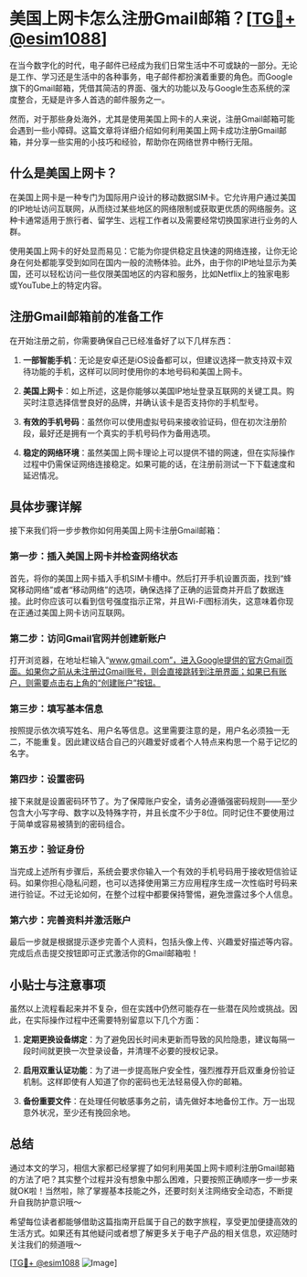# 美国上网卡怎么注册Gmail邮箱？[[TG💪+ @esim1088](https://t.me/s/esim1088)]

在当今数字化的时代，电子邮件已经成为我们日常生活中不可或缺的一部分。无论是工作、学习还是生活中的各种事务，电子邮件都扮演着重要的角色。而Google旗下的Gmail邮箱，凭借其简洁的界面、强大的功能以及与Google生态系统的深度整合，无疑是许多人首选的邮件服务之一。

然而，对于那些身处海外，尤其是使用美国上网卡的人来说，注册Gmail邮箱可能会遇到一些小障碍。这篇文章将详细介绍如何利用美国上网卡成功注册Gmail邮箱，并分享一些实用的小技巧和经验，帮助你在网络世界中畅行无阻。

## 什么是美国上网卡？

在美国上网卡是一种专门为国际用户设计的移动数据SIM卡。它允许用户通过美国的IP地址访问互联网，从而绕过某些地区的网络限制或获取更优质的网络服务。这种卡通常适用于旅行者、留学生、远程工作者以及需要经常切换国家进行业务的人群。

使用美国上网卡的好处显而易见：它能为你提供稳定且快速的网络连接，让你无论身在何处都能享受到如同在国内一般的流畅体验。此外，由于你的IP地址显示为美国，还可以轻松访问一些仅限美国地区的内容和服务，比如Netflix上的独家电影或YouTube上的特定内容。

## 注册Gmail邮箱前的准备工作

在开始注册之前，你需要确保自己已经准备好了以下几样东西：

1. **一部智能手机**：无论是安卓还是iOS设备都可以，但建议选择一款支持双卡双待功能的手机，这样可以同时使用你的本地号码和美国上网卡。
   
2. **美国上网卡**：如上所述，这是你能够以美国IP地址登录互联网的关键工具。购买时注意选择信誉良好的品牌，并确认该卡是否支持你的手机型号。

3. **有效的手机号码**：虽然你可以使用虚拟号码来接收验证码，但在初次注册阶段，最好还是拥有一个真实的手机号码作为备用选项。

4. **稳定的网络环境**：虽然美国上网卡理论上可以提供不错的网速，但在实际操作过程中仍需保证网络连接稳定。如果可能的话，在注册前测试一下下载速度和延迟情况。

## 具体步骤详解

接下来我们将一步步教你如何用美国上网卡注册Gmail邮箱：

### 第一步：插入美国上网卡并检查网络状态

首先，将你的美国上网卡插入手机SIM卡槽中。然后打开手机设置页面，找到“蜂窝移动网络”或者“移动网络”的选项，确保选择了正确的运营商并开启了数据连接。此时你应该可以看到信号强度指示正常，并且Wi-Fi图标消失，这意味着你现在正通过美国上网卡访问互联网。

### 第二步：访问Gmail官网并创建新账户

打开浏览器，在地址栏输入“www.gmail.com”，进入Google提供的官方Gmail页面。如果你之前从未注册过Gmail账号，则会直接跳转到注册界面；如果已有账户，则需要点击右上角的“创建账户”按钮。

### 第三步：填写基本信息

按照提示依次填写姓名、用户名等信息。这里需要注意的是，用户名必须独一无二，不能重复。因此建议结合自己的兴趣爱好或者个人特点来构思一个易于记忆的名字。

### 第四步：设置密码

接下来就是设置密码环节了。为了保障账户安全，请务必遵循强密码规则——至少包含大小写字母、数字以及特殊字符，并且长度不少于8位。同时记住不要使用过于简单或容易被猜到的密码组合。

### 第五步：验证身份

当完成上述所有步骤后，系统会要求你输入一个有效的手机号码用于接收短信验证码。如果你担心隐私问题，也可以选择使用第三方应用程序生成一次性临时号码来进行验证。不过无论如何，在整个过程中都要保持警惕，避免泄露过多个人信息。

### 第六步：完善资料并激活账户

最后一步就是根据提示逐步完善个人资料，包括头像上传、兴趣爱好描述等内容。完成后点击提交按钮即可正式激活你的Gmail邮箱啦！

## 小贴士与注意事项

虽然以上流程看起来并不复杂，但在实践中仍然可能存在一些潜在风险或挑战。因此，在实际操作过程中还需要特别留意以下几个方面：

1. **定期更换设备绑定**：为了避免因长时间未更新而导致的风险隐患，建议每隔一段时间就更换一次登录设备，并清理不必要的授权记录。

2. **启用双重认证功能**：为了进一步提高账户安全性，强烈推荐开启双重身份验证机制。这样即使有人知道了你的密码也无法轻易侵入你的邮箱。

3. **备份重要文件**：在处理任何敏感事务之前，请先做好本地备份工作。万一出现意外状况，至少还有挽回余地。

## 总结

通过本文的学习，相信大家都已经掌握了如何利用美国上网卡顺利注册Gmail邮箱的方法了吧？其实整个过程并没有想象中那么困难，只要按照正确顺序一步一步来就OK啦！当然啦，除了掌握基本技能之外，还要时刻关注网络安全动态，不断提升自我防护意识哦～

希望每位读者都能够借助这篇指南开启属于自己的数字旅程，享受更加便捷高效的生活方式。如果还有其他疑问或者想了解更多关于电子产品的相关信息，欢迎随时关注我们的频道哦～

[[TG💪+ @esim1088](https://t.me/s/esim1088) ![Image](https://i.postimg.cc/4NQfJmqS/Snipaste-2025-05-13-00-14-12.png)]